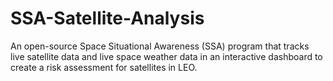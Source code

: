 # SSA-Satellite-Analysis
An open-source Space Situational Awareness (SSA) program that tracks live satellite data and live space weather data in an interactive dashboard to create a risk assessment for satellites in LEO.
